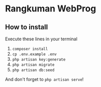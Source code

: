 # Rangkuman WebProg

## How to install

Execute these lines in your terminal

1. `composer install`
1. `cp .env.example .env`
1. `php artisan key:generate`
1. `php artisan migrate`
1. `php artisan db:seed`

And don't forget to `php artisan serve`!
